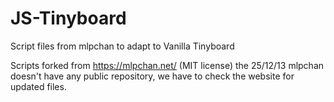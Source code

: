 JS-Tinyboard
============

Script files from mlpchan to adapt to Vanilla Tinyboard

Scripts forked from https://mlpchan.net/ (MIT license) the 25/12/13
mlpchan doesn't have any public repository, we have to check the website for updated files.

